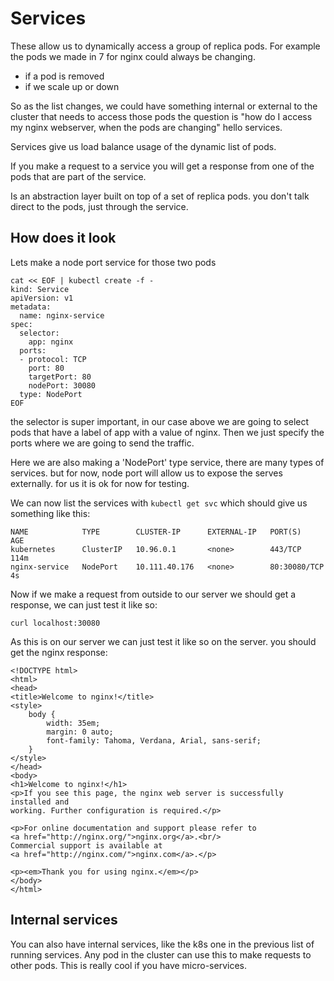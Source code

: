 # Services

These allow us to dynamically access a group of replica pods. For example the pods we made in 7 for nginx could always be changing.

- if a pod is removed
- if we scale up or down

So as the list changes, we could have something internal or external to the cluster that needs to access those pods the question is "how do I access my nginx webserver, when the pods are changing" hello services.

Services give us load balance usage of the dynamic list of pods.

If you make a request to a service you will get a response from one of the pods that are part of the service.

Is an abstraction layer built on top of a set of replica pods. you don't talk direct to the pods, just through the service.

## How does it look

Lets make a node port service for those two pods

```
cat << EOF | kubectl create -f -
kind: Service
apiVersion: v1
metadata:
  name: nginx-service
spec:
  selector:
    app: nginx
  ports:
  - protocol: TCP
    port: 80
    targetPort: 80
    nodePort: 30080
  type: NodePort
EOF
```

the selector is super important, in our case above we are going to select pods that have a label of app with a value of nginx. Then we just specify the ports where we are going to send the traffic.

Here we are also making a 'NodePort' type service, there are many types of services. but for now, node port will allow us to expose the serves externally. for us it is ok for now for testing.

We can now list the services with `kubectl get svc` which should give us something like this:

```
NAME            TYPE        CLUSTER-IP      EXTERNAL-IP   PORT(S)        AGE
kubernetes      ClusterIP   10.96.0.1       <none>        443/TCP        114m
nginx-service   NodePort    10.111.40.176   <none>        80:30080/TCP   4s
```

Now if we make a request from outside to our server we should get a response, we can just test it like so:

`curl localhost:30080`

As this is on our server we can just test it like so on the server. you should get the nginx response:

```
<!DOCTYPE html>
<html>
<head>
<title>Welcome to nginx!</title>
<style>
    body {
        width: 35em;
        margin: 0 auto;
        font-family: Tahoma, Verdana, Arial, sans-serif;
    }
</style>
</head>
<body>
<h1>Welcome to nginx!</h1>
<p>If you see this page, the nginx web server is successfully installed and
working. Further configuration is required.</p>

<p>For online documentation and support please refer to
<a href="http://nginx.org/">nginx.org</a>.<br/>
Commercial support is available at
<a href="http://nginx.com/">nginx.com</a>.</p>

<p><em>Thank you for using nginx.</em></p>
</body>
</html>
```

## Internal services

You can also have internal services, like the k8s one in the previous list of running services. Any pod in the cluster can use this to make requests to other pods. This is really cool if you have micro-services.
